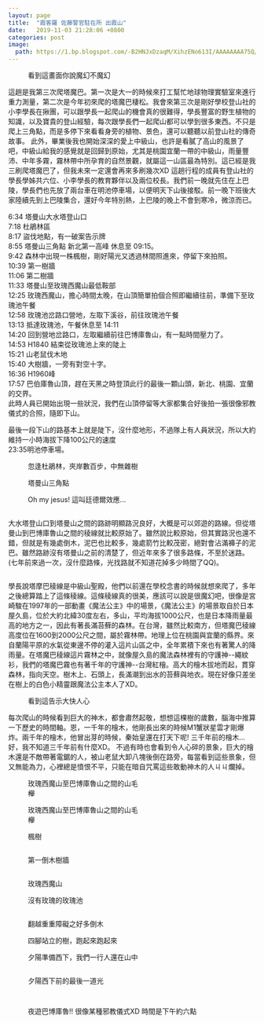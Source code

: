 ```yaml
---
layout: page
title:  "霞客羅 佐藤警官駐在所 出霞山"
date:   2019-11-03 21:28:06 +0800
categories: post
image:
  path: https://1.bp.blogspot.com/-B2HNJxDzaqM/XihzENo613I/AAAAAAAA75Q/WvyDCHvc5-c91wzTpr8ZQ12NaSKUyYvGACKgBGAsYHg/s1600/DSC_2074.JPG
---
```


<figure style="width: 60%" class="align-right">
  <img src="https://1.bp.blogspot.com/-Yu7PVMl3w-I/Xhx68TUzl5I/AAAAAAAA72Y/maTfKTvpTDk_rOO69JRJ1mAszFWsaYH9wCLcBGAsYHQ/s1600/DSC_1064.JPG" alt="">
  <figcaption>看到這畫面你說魔幻不魔幻</figcaption>
</figure> 
這趟是我第三次爬塔魔巴。第一次是大一的時候來打工幫忙地球物理實驗室來進行重力測量，第二次是今年初來爬的塔魔巴棲松。我會來第三次是剛好學校登山社的小李學長在揪團，可以跟學長一起爬山的機會真的很難得，學長豐富的野生植物的知識，以及寶貴的登山經驗，每次跟學長們一起爬山都可以學到很多東西。不只是爬上三角點，而是多停下來看看身旁的植物、景色，還可以聽聽以前登山社的傳奇故事。  
此外，畢業後我也開始深深的愛上中級山，也許是看膩了高山的風景了吧，中級山給我的感覺就是回歸到原始，尤其是桃園宜蘭一帶的中級山，雨量豐沛、中年多霧，霧林帶中所孕育的自然景觀，就屬這一山區最為特別。這已經是我三刷爬塔魔巴了，但我未來一定還會再來多刷幾次XD
這趟行程的成員有登山社的學長學姊共六位、小李學長的教育夥伴以及兩位校長。我們前一晚就先住在上巴陵，學長們也先放了兩台車在明池停車場，以便明天下山後接駁。前一晚下班後大家陸續先到上巴陵集合，還好今年特別熱，上巴陵的晚上不會到寒冷，微涼而已。



6:34 塔曼山大水塔登山口  
7:18 杜鵑林區  
8:17 盜伐地點，有一破案告示牌  
8:55 塔曼山三角點 新北第一高峰 休息至 09:15。  
9:42 森林中出現一株楓樹，剛好陽光又透過林間照進來，停留下來拍照。  
10:39 第一樹牆  
11:06 第二樹牆  
11:33 塔曼山至玫瑰西魔山最低鞍部  
12:25 玫瑰西魔山，擔心時間太晚，在山頂簡單拍個合照即繼續往前，準備下至玫瑰池午餐  
12:58 玫瑰池岔路口營地，左取下溪谷，前往玫瑰池午餐  
13:13 抵達玫瑰池，午餐休息至 14:11  
14:20 回到營地岔路口，左取繼續前往巴博庫魯山，有一點時間壓力了。  
14:53 H1840 結束從玫瑰池上來的陡上  
15:21 山老鼠伐木地  
15:40 大樹牆，一旁有對空十字。  
16:36 H1960峰  
17:57 巴伯庫魯山頂，趕在天黑之時登頂此行的最後一顆山頭，新北、桃園、宜蘭的交界。  
此時人員已開始出現一些狀況，我們在山頂停留等大家都集合好後拍一張很像邪教儀式的合照，隨即下山。  

最後一段下山的路基本上就是陡下，沒什麼地形，不過隊上有人員狀況，所以大約維持一小時海拔下降100公尺的速度  
23:35明池停車場。




<figure style="width: 45%" class="align-left">
  <img src="https://1.bp.blogspot.com/-TRplK98Hpy8/Xhm9T2uznPI/AAAAAAAA7v4/e-ntsV4ZQIMr958QExJW2_HllsMPTutXgCKgBGAsYHg/s1600/DSC_0961.JPG" alt="">
  <figcaption> 忽逢杜鵑林，夾岸數百步，中無雜樹 </figcaption>
</figure> 
<figure style="width: 45%" class="align-right">
  <img src="https://1.bp.blogspot.com/-TPwFenw3Q8w/Xhm7X24sksI/AAAAAAAA7vo/jbzTUHEuLbEGI8bXMDpg3tz1sJTjdKGOQCKgBGAsYHg/s1600/DSC_0970.JPG" alt="">
  <figcaption>塔曼山三角點</figcaption>
</figure> 
<figure class="align-center">
  <img src="https://1.bp.blogspot.com/-hYkTCxLo7Mg/Xhm7X89uopI/AAAAAAAA7vo/8K4wzWf81yURo86m89SDHeRgSIYcPyY5gCKgBGAsYHg/s1600/DSC_0972.JPG" alt="">
  <figcaption>Oh my jesus! 這叫廷德爾效應...</figcaption>
</figure> 

<figure style="width: 35%" class="align-left">
  <img src="https://1.bp.blogspot.com/-V9GbQxFWDzY/Xhxxl6HLFEI/AAAAAAAA71g/S3Fi9T03MEAr-N5ew4HI1HDZW-2Bo7CLwCKgBGAsYHg/s1600/2019-12-01.jpg" alt="">
  <figcaption></figcaption>
</figure> 

大水塔登山口到塔曼山之間的路跡明顯路況良好，大概是可以郊遊的路線。但從塔曼山到巴博庫魯山之間的稜線就比較原始了。雖然說比較原始，但其實路況也還不錯，但就是有幾處倒木，泥巴也比較多，幾處箭竹比較茂密，絕對會沾滿褲子的泥巴。雖然路跡沒有塔曼山之前的清楚了，但近年來多了很多路條，不至於迷路。(七年前來過一次，沒什麼路條，光找路就不知道花掉多少時間了QQ)。  

<figure style="width: 35%" class="align-right">
  <img src="https://1.bp.blogspot.com/-yFEG-wxbqC4/XhxxsCRmtMI/AAAAAAAA71k/Pb8bfh5c1oQ8kXxWr-OeibBWpclLyumtgCKgBGAsYHg/s1600/2019-12-01.jpg" alt="">
  <figcaption></figcaption>
</figure> 

學長說塔摩巴稜線是中級山聖殿，他們以前還在學校念書的時候就想來爬了，多年之後總算踏上了這條稜線。這條稜線真的很美，應該可以說是很魔幻吧，很像是宮崎駿在1997年的一部動畫《魔法公主》中的場景，《魔法公主》的場景取自於日本屋久島，位於大約北緯30度左右，多山，平均海拔1000公尺，也是日本降雨量最高的地方之一，因此有著長滿苔蘚的森林。在台灣，雖然比較南方，但塔魔巴稜線高度位在1600到2000公尺之間，屬於霧林帶。地理上位在桃園與宜蘭的縣界。來自蘭陽平原的水氣從東邊不停的灌入這片山區之中，全年累積下來也有著驚人的降雨量。在塔魔巴稜線這片霧林之中，就像屋久島的魔法森林裡有的守護神--繩紋衫，我們的塔魔巴霧也有著千年的守護神--台灣紅檜。高大的檜木拔地而起，貫穿森林，指向天空。樹木上、石頭上，長滿潮到出水的苔蘚與地衣。現在好像只差坐在樹上的白色小精靈跟魔法公主本人了XD。  
<figure style="width: 45%" class="align-right">
  <img src="https://1.bp.blogspot.com/-_E9DmVO5ZxU/XhxxetcSQTI/AAAAAAAA71c/cdXsc30KMQIXaRNMLsOlFYl2kvBWQwBqACKgBGAsYHg/s1600/2019-12-01.jpg" alt="">
  <figcaption>看到這告示大快人心</figcaption>
</figure> 


每次爬山的時候看到巨大的神木，都會肅然起敬，想想這棵樹的歲數，腦海中推算一下歷史的時間軸。恩，一千年的檜木，他剛長出來的時候M1蟹狀星雲才剛爆炸。兩千年的檜木，他冒出芽的時候，秦始皇還在打天下呢! 三千年前的檜木...好，我不知道三千年前有什麼XD。 
不過有時也會看到令人心碎的景象，巨大的檜木還是不敵帶著電鋸的人，被山老鼠大卸八塊後倒在路旁，每當看到這些景象，但又無能為力，心裡總是憤恨不平，只能在暗自咒罵這些敢動神木的人ㄐㄐ爛掉。

<figure style="width: 45%" class="align-left">
  <img src="https://1.bp.blogspot.com/-pCRkdsCEjSM/XhxxYips0iI/AAAAAAAA71Y/6hcXl0_xzAYKn0OWTo2s0Fcbl5BzhrRJACKgBGAsYHg/s1600/2019-12-01.jpg" alt="">
  <figcaption>玫瑰西魔山至巴博庫魯山之間的山毛櫸</figcaption>
</figure> 

<figure style="width: 45%" class="align-right">
  <img src="https://1.bp.blogspot.com/-izXSkEdEiuA/XihcK6Q8uZI/AAAAAAAA74g/UfKsOw9qevgtKXfVhOkgVkvHZ4iKGsV8ACKgBGAsYHg/s1600/2019-12-01.jpg" alt="">
  <figcaption>玫瑰西魔山至巴博庫魯山之間的山毛櫸</figcaption>
</figure> 


<figure style="width: 45%" class="align-left">
  <img src="https://1.bp.blogspot.com/-xNjp9UVgT1A/XihcRiQwnPI/AAAAAAAA74k/lgi7GSspcfEBxTgsCqebLZ2AgVxkJz-aQCKgBGAsYHg/s1600/2019-12-01.jpg" alt="">
  <figcaption>楓樹</figcaption>
</figure> 



<figure  class="align-center">
  <img src="https://1.bp.blogspot.com/-99H9-FkGr2I/Xhm7X26d8XI/AAAAAAAA7vo/Hd7TqAfP8XkPi7Uf24BuEAHybRuqFR0tACKgBGAsYHg/s1600/DSC_1027.JPG" alt="">
  <figcaption></figcaption>
</figure> 


<figure style="width: 45%" class="align-right">
  <img src="https://1.bp.blogspot.com/-JG8p2aBV12Y/XhyCIEtxnLI/AAAAAAAA720/YkZED4BlDZwd0pp_lvzenF5tiMf8reb6gCLcBGAsYHQ/s1600/%2B2020-01-13%2B%25E4%25B8%258B%25E5%258D%258810.40.27.png" alt="">
  <figcaption>第一倒木樹牆</figcaption>
</figure> 

<figure style="width: 45%" class="align-left">
  <img src="https://1.bp.blogspot.com/-k_qZ2CCBDV0/XhxxPABx5oI/AAAAAAAA71U/FjLxWeMvmqMnMLRuwvTwh0MZcYBw0z3GwCKgBGAsYHg/s1600/2019-12-01.jpg" alt="">
  <figcaption></figcaption>
</figure>   


<figure  class="align-center">
  <img src="https://1.bp.blogspot.com/-iA8PRdIY_sw/XhyB3ZVqpSI/AAAAAAAA72o/icESN62wgl0B9oiCsdJzyqMLab6SLhIwgCLcBGAsYHQ/s1600/c38d180f226abd4d84ff41c34861f49f8_44304213_200113_0038.jpg" alt="">
  <figcaption>玫瑰西魔山</figcaption>
</figure> 



<figure style="width: 45%" class="align-right">
  <img src="https://1.bp.blogspot.com/-zx-2Z7TlAlE/Xhm7X2Z9ANI/AAAAAAAA7vo/JEpDryzgoKgDPeWtbJk6sVPvV3vnWodBwCKgBGAsYHg/s1600/DSC_1000.JPG" alt="">
  <figcaption>沒有玫瑰的玫瑰池</figcaption>
</figure> 

<figure style="width: 45%" class="align-left">
  <img src="https://1.bp.blogspot.com/-_-M9dEFkIVA/Xhm7X5bsIWI/AAAAAAAA7vo/W6rUTpT3Cck-cD5neyat368fbdXjnJBMwCKgBGAsYHg/s1600/DSC_0993.JPG" alt="">
  <figcaption></figcaption>
</figure>   

<figure  class="align-center">
  <img src="https://1.bp.blogspot.com/-UJdovs9si6A/Xhm7X1D04mI/AAAAAAAA7vo/lHfT5mDzsdE4huS1Jo3IG_DUuCDwqVXbQCKgBGAsYHg/s1600/DSC_1031.JPG" alt="">
  <figcaption>翻越重重障礙之好多倒木</figcaption>
</figure> 

<figure style="width: 45%" class="align-right">
  <img src="https://1.bp.blogspot.com/-ItZ1fYMda9k/Xhm7XygPrcI/AAAAAAAA7vo/vEv_BrKecuI0Es7-JtM3pUz_HX4pEOzrwCKgBGAsYHg/s1600/DSC_1048.JPG" alt="">
  <figcaption>四腳站立的樹，跑起來跑起來</figcaption>
</figure> 

<figure style="width: 45%" class="align-left">
  <img src="https://1.bp.blogspot.com/-JLcavHMJ2U8/Xhm7X-cnuhI/AAAAAAAA7vo/0K5x9jp8OPElrXf8_T5eNtkxvyEU0fPZQCKgBGAsYHg/s1600/DSC_1061.JPG" alt="">
  <figcaption>夕陽準備西下，我們一行人還在山中</figcaption>
</figure>   

<figure style="width: 45%" class="align-left">
  <img src="https://1.bp.blogspot.com/-ZFbdkB33tFY/Xhm7X6I-MAI/AAAAAAAA7vo/-gIq6lE67yoYAZ20TXMNDBPGrtxXJ6P7gCKgBGAsYHg/s1600/DSC_1057.JPG" alt="">
  <figcaption></figcaption>
</figure>   

<figure style="width: 45%" class="align-right">
  <img src="https://1.bp.blogspot.com/-PHI9yad6kdE/Xhm7X9PMv0I/AAAAAAAA7vo/71LDfbXAsTYDega2eBpdK0Riu8oB4trFQCKgBGAsYHg/s1600/DSC_1081.JPG" alt="">
  <figcaption>夕陽西下前的最後一道光</figcaption>
</figure> 

<figure style="width: 45%" class="align-left">
  <img src="https://1.bp.blogspot.com/-a8jFmoDukEM/Xhm7X6yUebI/AAAAAAAA7vo/sCeQiS5W9xQ0I3Mz48CTuI3vtjonadMvQCKgBGAsYHg/s1600/DSC_1073.JPG" alt="">
  <figcaption></figcaption>
</figure>   

<figure style="width: 45%" class="align-left">
  <img src="https://1.bp.blogspot.com/-Pbn4ajf7KhY/Xhm7X-0COyI/AAAAAAAA7vo/braYecAwy4MxBfBomNVANZ5pDIe8GD6EQCKgBGAsYHg/s1600/DSC_1080.JPG" alt="">
  <figcaption></figcaption>
</figure>  

<figure  class="align-center">
  <img src="https://scontent.ftpe8-3.fna.fbcdn.net/v/t1.0-9/73539184_2799447756740358_6951637295673901056_o.jpg?_nc_cat=107&_nc_ohc=D4zihKGBlKEAX9M4wHv&_nc_ht=scontent.ftpe8-3.fna&oh=8986de0e0997d3c9ed6eecd694c148b9&oe=5ED8F3D6" alt="">
  <figcaption>夜遊巴博庫魯!! 很像某種邪教儀式XD 時間是下午約六點</figcaption>
</figure> 






